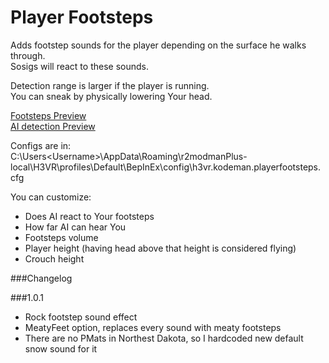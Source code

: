 # Player Footsteps

Adds footstep sounds for the player depending on the surface he walks through.  
Sosigs will react to these sounds.

Detection range is larger if the player is running.  
You can sneak by physically lowering Your head.  


[Footsteps Preview](https://www.youtube.com/watch?v=3_2KRXZhUFA)  
[AI detection Preview](https://www.youtube.com/watch?v=7unTFsOa2D8)

Configs are in:  
C:\Users\<Username>\AppData\Roaming\r2modmanPlus-local\H3VR\profiles\Default\BepInEx\config\h3vr.kodeman.playerfootsteps.cfg

You can customize:
- Does AI react to Your footsteps
- How far AI can hear You
- Footsteps volume
- Player height (having head above that height is considered flying)
- Crouch height


###Changelog

###1.0.1
- Rock footstep sound effect
- MeatyFeet option, replaces every sound with meaty footsteps
- There are no PMats in Northest Dakota, so I hardcoded new default snow sound for it